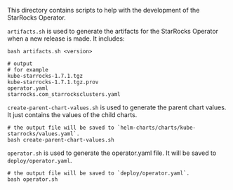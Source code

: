 This directory contains scripts to help with the development of the StarRocks Operator.

`artifacts.sh` is used to generate the artifacts for the StarRocks Operator when a new release is made.
It includes:
```console
bash artifacts.sh <version>

# output
# for example
kube-starrocks-1.7.1.tgz
kube-starrocks-1.7.1.tgz.prov
operator.yaml
starrocks.com_starrocksclusters.yaml
```

`create-parent-chart-values.sh` is used to generate the parent chart values. It just contains the values of the child charts.
```console
# the output file will be saved to `helm-charts/charts/kube-starrocks/values.yaml`.
bash create-parent-chart-values.sh
```

`operator.sh` is used to generate the operator.yaml file. It will be saved to `deploy/operator.yaml`.
```console
# the output file will be saved to `deploy/operator.yaml`.
bash operator.sh
```